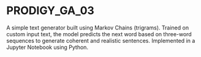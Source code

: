 # PRODIGY_GA_03
A simple text generator built using Markov Chains (trigrams). Trained on custom input text, the model predicts the next word based on three-word sequences to generate coherent and realistic sentences. Implemented in a Jupyter Notebook using Python.
